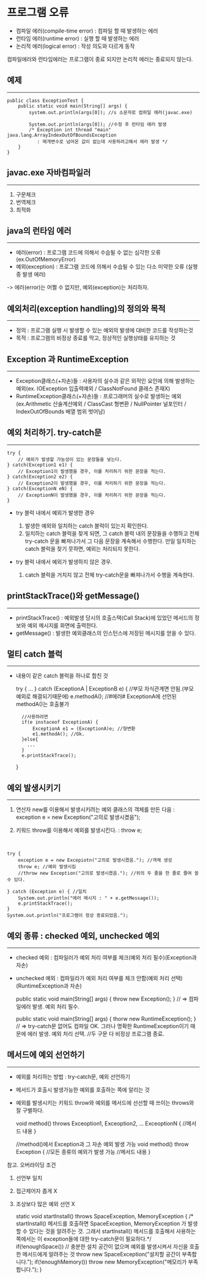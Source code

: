 프로그램 오류
=========================


* 컴파일 에러(compile-time error) : 컴파일 할 때 발생하는 에러
* 런타임 에러(runtime error) : 실행 할 때 발생하는 에러
* 논리적 에러(logical error) : 작성 의도와 다르게 동작  


컴파일에러와 런타임에러는 프로그램이 종료 되지만 논리적 에러는 종료되지 않는다.


예제
---------
*****

    public class ExceptionTest {
        public static void main(String[] args) {
            system.out.println(args[0]); //s 소문자로 컴파일 에러(javac.exe)
            
            System.out.println(args[0]); //수정 후 런타임 에러 발생
            /* Exception int thread "main" java.lang.ArrayIndexOutOfBoundsException 
               : 매개변수로 넘어온 값이 없는데 사용하려고해서 에러 발생 */
        }
    }


javac.exe 자바컴파일러
---------
*****

1. 구문체크
2. 번역체크
3. 최적화


java의 런타임 에러
-----
*****

* 에러(error) : 프로그램 코드에 의해서 수습될 수 없는 심각한 오류 (ex.OutOfMemoryError)
* 예외(exception) : 프로그램 코드에 의해서 수습될 수 있는 다소 미약한 오류 (실행 중 발생 에러)

-> 에러(error)는 어쩔 수 없지만, 예외(exception)는 처리하자.  


예외처리(exception handling)의 정의와 목적
-----
*****

* 정의 : 프로그램 실행 시 발생할 수 있는 예외의 발생에 대비한 코드를 작성하는것
* 목적 : 프로그램의 비정상 종료를 막고, 정상적인 실행상태를 유지하는 것


Exception 과 RuntimeException
------
*****

* Exception클래스(+자손)들 : 사용자의 실수과 같은 외적인 요인에 의해 발생하는 예외(ex. IOException 입출력예외 / ClassNotFound 클래스 존재X)
* RuntimeException클래스(+자손)들 : 프로그래머의 실수로 발생하는 예외(ex.Arithmetic 산술계산예외 / ClassCast 형변환 / NullPointer 널포인터 / IndexOutOfBounds 배열 범위 벗어남)



예외 처리하기. try-catch문
------
*****


    try {
        // 예외가 발생할 가능성이 있는 문장들을 넣는다.
    } catch(Exception1 e1) {
        // Exception1이 발생했을 경우, 이를 처리하기 위한 문장을 적는다.
    } catch(Exception2 e2) {
        // Exception2이 발생했을 경우, 이를 처리하기 위한 문장을 적는다.
    } catch(ExceptionN eN) {
        // ExceptionN이 발생했을 경우, 이를 처리하기 위한 문장을 적는다.
    }


* try 블럭 내에서 예외가 발생한 경우
  1. 발생한 예외와 일치하는 catch 블럭이 있는지 확인한다.
  2. 일치하는 catch 블럭을 찾게 되면, 그 catch 블럭 내의 문장들을 수행하고 전체 try-catch 문을 빠져나가서
  그 다음 문장을 계속해서 수행한다. 만일 일치하는 catch 블럭을 찾기 뭇하면, 예외는 처리되지 못한다.


* try 블럭 내에서 예외가 발생하지 않은 경우.
  1. catch 블럭을 거치지 않고 전체 try-catch문을 빠져나가서 수행을 계속한다.
  


printStackTrace()와 getMessage()
---------
*****

* printStackTrace() : 예외발생 당시의 호출스택(Call Stack)에 있었던 메서드의 정보와 예외 메시지를 화면에 출력한다.
* getMessage() : 발생한 예외클래스의 인스턴스에 저장된 메시지를 얻을 수 있다.


멀티 catch 블럭
--------------
*****

* 내용이 같은 catch 블럭을 하나로 합친 것


    try {
      ...
    } catch (ExceptionA | ExceptionB e) { //부모 자식관계면 안됨.(부모 예외로 해결되기때문에)
        e.methodA(); //#에러# ExceptionA에 선언된 methodA()는 호출불가

        //사용하려면
        if(e instaceof ExceptionA) {
            ExceptionA e1 = (ExceptionA)e; //형변환
            e1.methodA(); //Ok.
        }else{
          ...
        }
        e.printStackTrace();
    }



예외 발생시키기
----------
*****

1. 연산자 new를 이용해서 발생시키려는 예외 클래스의 객체를 만든 다음
: exception e = new Exception("고의로 발생시켰음");

2. 키워드 throw를 이용해서 예외를 발생시킨다.
: throw e;

<br>

    try {
        exception e = new Excepiotn("고의로 발생시켰음."); //객체 생성
        throw e; //예외 발생시킴
        //throw new Exception("고의로 발생시켰음."); //위의 두 줄을 한 줄로 줄여 쓸 수 있다.
    
    } catch (Exception e) { //일치
        System.out.println("에러 메시지 : " + e.getMessage());
        e.printStackTrace();
    }
    System.out.println("프로그램이 정상 종료되었음.");
        


예외 종류 : checked 예외, unchecked 예외
-----------
*****

* checked 예외 : 컴파일러가 예외 처리 여부를 체크(예외 처리 필수)(Exception과 자손)
* unchecked 예외 : 컴파일라가 예외 처리 여부를 체크 안함(예외 처리 선택)(RuntimeException과 자손)


    public static void main(String[] args) {
        throw new Exception();
    }
    // => 컴파일에러 발생. 예외 처리 필수.

    public static void main(String[] args) {
        thorw new RuntimeException(); 
    }
    // => try-catch문 없어도 컴파일 OK. 그러나 명확한 RuntimeException이기 때문에 에러 발생. 예외 처리 선택.
    //두 구문 다 비정상 프로그램 종료.




메서드에 예외 선언하기
----------
*****

* 예외를 처리하는 방법 : try-catch문, 예외 선언하기
* 메서드가 호출시 발생가능한 예외를 호출하는 쪽에 알리는 것
* 예외를 발생시키는 키워드 throw와 예외를 메서드에 선선할 때 쓰이는 throws와 잘 구별하다.


    void method() throws Exceoption1, Exceoption2, ... ExceoptionN {
      //메서드 내용
    }

    //method()에서 Exception과 그 자손 예외 발생 가능
    void method() throw Exception { //모든 종류의 예외가 발생 가능
      //메서드 내용
    }


참고. 오버라이딩 조건
1. 선언부 일치
2. 접근제어자 좁게 X
3. 조상보다 많은 예외 선언 X


    static void startInstall() throws SpaceException, MemoryException {
    /* startInstall() 메서드를 호출하면 SpaceException, MemoryException 가 발생할 수 있다는 것을 알려주는 것. 
       그래서 startInstall() 메서드를 호출해서 사용하는쪽에서는 이 exception들에 대한 try-catch문이 필요하다.*/
      if(!enoughSpace())  // 충분한 설치 공간이 없으며 예외를 발생시켜서 자신을 호출한 메서드에게 알려주는 것
        throw new SpaceException("설치할 공간이 부족합니다.");
      if(!enoughMemory())
        throw new MemoryException("메모리가 부족합니다.");
    }



